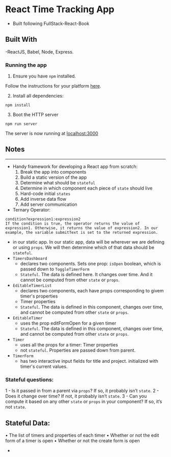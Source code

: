 # React Time Tracking App
- Built following FullStack-React-Book

## Built With
-ReactJS, Babel, Node, Express.

### Running the app

1. Ensure you have `npm` installed.

Follow the instructions for your platform [here](https://github.com/npm/npm).

2. Install all dependencies:

````
npm install
````

3. Boot the HTTP server

````
npm run server
````

The server is now running at [localhost:3000](localhost:3000)

## Notes
---
- Handy framework for developing a React app from scratch:
  1. Break the app into components
  2. Build a static version of the app
  3. Determine what should be `stateful`
  4. Determine in which component each piece of `state` should live
  5. Hard-code initial `states`
  6. Add inverse data flow
  7. Add server communication
- Ternary Operator:
```
condition?expression1:expression2
If the condition is true, the operator returns the value of expression1. Otherwise, it returns the value of expression2. In our example, the variable submitText is set to the returned expression.
```
- in our static app. In our static app, data will be wherever we are defining or using `props`. We will then determine which of that data should be `stateful`.
- `TimersDashboard`
  - declares two components. Sets one prop: `isOpen` boolean, which is passed down to `ToggleTimerForm`
  - `Stateful`. The data is defined here. It changes over time. And it cannot be computed from other `state`
or `props`.
- `EditableTimerList`
  - declares two components, each have props corresponding to givem timer's properties
  - Timer properties
  - `Stateful`. The data is defined in this component, changes over time, and cannot be computed from other `state` or `props`.
- `EditableTimer`
  - uses the prop editFormOpen for a given timer
  - `Stateful`. The data is defined in this component, changes over time, and cannot be computed from
other `state` or `props`.
- `Timer`
  - uses all the props for a timer: Timer properties
  - not `stateful`. Properties are passed down from parent.
- `TimerForm`
  - has two interactive input fields for title and project. initialized with timer's current values.

### Stateful questions:
  1 - Is it passed in from a parent via `props`? If so, it probably isn’t `state`.
  2 - Does it change over time? If not, it probably isn’t `state`.
  3 - Can you compute it based on any other `state` or `props` in your component? If so, it’s not `state`.

## Stateful Data:
  • The list of timers and properties of each timer 
  • Whether or not the edit form of a timer is open 
  • Whether or not the create form is open

- 